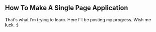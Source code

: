 ## How To Make A Single Page Application

That's what I'm trying to learn. Here I'll be posting my progress. Wish me luck. :)
